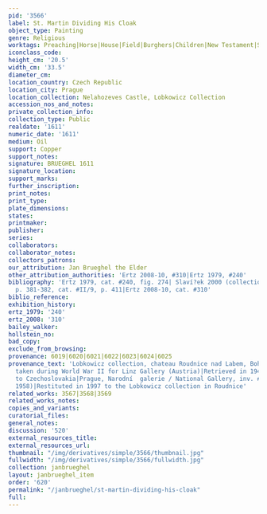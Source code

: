 ```yaml
---
pid: '3566'
label: St. Martin Dividing His Cloak
object_type: Painting
genre: Religious
worktags: Preaching|Horse|House|Field|Burghers|Children|New Testament|Saint|Wagon
iconclass_code:
height_cm: '20.5'
width_cm: '33.5'
diameter_cm:
location_country: Czech Republic
location_city: Prague
location_collection: Nelahozeves Castle, Lobkowicz Collection
accession_nos_and_notes:
private_collection_info:
collection_type: Public
realdate: '1611'
numeric_date: '1611'
medium: Oil
support: Copper
support_notes:
signature: BRUEGHEL 1611
signature_location:
support_marks:
further_inscription:
print_notes:
print_type:
plate_dimensions:
states:
printmaker:
publisher:
series:
collaborators:
collaborator_notes:
collectors_patrons:
our_attribution: Jan Brueghel the Elder
other_attribution_authorities: 'Ertz 2008-10, #310|Ertz 1979, #240'
bibliography: 'Ertz 1979, cat. #240, fig. 274| Slaví?ek 2000 (collection catalogue),
  p. 381-382, cat. #II/9, p. 411|Ertz 2008-10, cat. #310'
biblio_reference:
exhibition_history:
ertz_1979: '240'
ertz_2008: '310'
bailey_walker:
hollstein_no:
bad_copy:
exclude_from_browsing:
provenance: 6019|6020|6021|6022|6023|6024|6025
provenance_text: 'Lobkowicz collection, chateau Roudnice nad Labem, Bohemia |1941
  taken during World War II for Linz Gallery (Austria)|Retrieved in 1946 and restituted
  to Czechoslovakia|Prague, Narodní  galerie / National Gallery, inv. #O 9301 (DO
  1958)|Restituted in 1997 to the Lobkowicz collection in Roudnice'
related_works: 3567|3568|3569
related_works_notes:
copies_and_variants:
curatorial_files:
general_notes:
discussion: '520'
external_resources_title:
external_resources_url:
thumbnail: "/img/derivatives/simple/3566/thumbnail.jpg"
fullwidth: "/img/derivatives/simple/3566/fullwidth.jpg"
collection: janbrueghel
layout: janbrueghel_item
order: '620'
permalink: "/janbrueghel/st-martin-dividing-his-cloak"
full:
---
```

